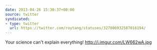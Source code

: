 ```yaml
---
date: 2013-04-26 15:30:37+00:00
source: twitter
syndicated:
- type: twitter
  url: https://twitter.com/roytang/statuses/327806932587016194/
---
```


Your science can't explain everything! http://i.imgur.com/LW662wA.jpg